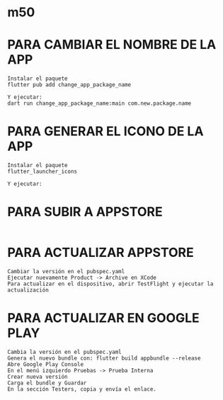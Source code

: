 # m50

# PARA CAMBIAR EL NOMBRE DE LA APP
```
Instalar el paquete
flutter pub add change_app_package_name

Y ejecutar:
dart run change_app_package_name:main com.new.package.name
```

# PARA GENERAR EL ICONO DE LA APP
```
Instalar el paquete
flutter_launcher_icons

Y ejecutar:

```

# PARA SUBIR A APPSTORE
```

```

# PARA ACTUALIZAR APPSTORE
```
Cambiar la versión en el pubspec.yaml
Ejecutar nuevamente Product -> Archive en XCode
Para actualizar en el dispositivo, abrir TestFlight y ejecutar la actualización
```

# PARA ACTUALIZAR EN GOOGLE PLAY
```
Cambia la versión en el pubspec.yaml
Genera el nuevo bundle con: flutter build appbundle --release
Abre Google Play Console
En el menú izquierdo Pruebas -> Prueba Interna
Crear nueva versión
Carga el bundle y Guardar
En la sección Testers, copia y envía el enlace.
```